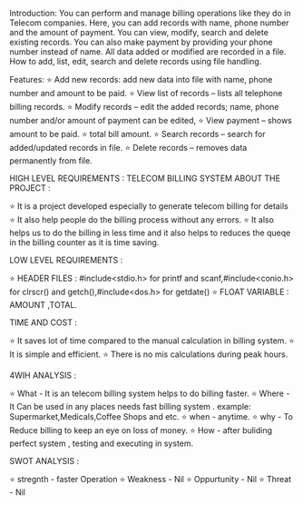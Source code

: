 Introduction:
             You can perform and manage billing operations like they do in Telecom companies. Here, you can add records with name, phone number and the amount of payment. You can view, modify, search and delete existing records.
             You can also make payment by providing your phone number instead of name. All data added or modified are recorded in a file. How to add, list, edit, search and delete records using file handling.

Features:
  ⭐ Add new records: add new data into file with name, phone number and amount to be paid.
  ⭐ View list of records – lists all telephone billing records.
  ⭐ Modify records – edit the added records; name, phone number and/or amount of payment can be edited,
  ⭐ View payment – shows amount to be paid.
  ⭐ total bill amount.
  ⭐ Search records – search for added/updated records in file.
  ⭐ Delete records – removes data permanently from file.
  

HIGH LEVEL REQUIREMENTS : TELECOM BILLING SYSTEM ABOUT THE PROJECT :
  
  ⭐ It is a project developed especially to generate telecom billing for details
  ⭐ It also help people do the billing process without any errors.
  ⭐ It also helps us to do the billing in less time and it also helps to reduces the queqe in the billing counter as it is time saving.
  
LOW LEVEL REQUIREMENTS :

  ⭐ HEADER FILES : #include<stdio.h> for printf and scanf,#include<conio.h> for clrscr() and getch(),#include<dos.h> for getdate()
  ⭐ FLOAT VARIABLE : AMOUNT ,TOTAL.
  
TIME AND COST :

  ⭐ It saves lot of time compared to the manual calculation in billing system.
  ⭐ It is simple and efficient.
  ⭐ There is no mis calculations during peak hours.
  
4WIH ANALYSIS :

  ⭐ What - It is an telecom billing system helps to do billing faster.
  ⭐ Where - It Can be used in any places needs fast billing system . example: Supermarket,Medicals,Coffee Shops and etc.
  ⭐ when - anytime.
  ⭐ why - To Reduce billing to keep an eye on loss of money.
  ⭐ How - after buliding perfect system , testing and executing in system.
  
SWOT ANALYSIS :

  ⭐ stregnth - faster Operation
  ⭐ Weakness - Nil
  ⭐ Oppurtunity - Nil
  ⭐ Threat - Nil






 

 
  
